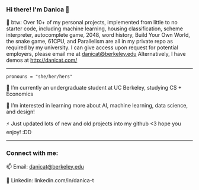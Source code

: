 ### Hi there! I'm Danica 👋

💬 btw: Over 10+ of my personal projects, implemented from little to no starter code, including machine learning, housing classification, scheme interpreter, autocomplete game, 2048, word history, Build Your Own World, the snake game, 61CPU, and Parallelism are all in my private repo as required by my university. I can give access upon request for potential employers, please email me at danicat@berkeley.edu Alternatively, I have demos at http://danicat.com/

-----

``` pronouns = "she/her/hers" ```

🔭 I’m currently an undergraduate student at UC Berkeley, studying CS + Economics

🌱 I’m interested in learning more about AI, machine learning, data science, and design! 

⚡ Just updated lots of new and old projects into my github <3 hope you enjoy! :DD

-----

### Connect with me:
📫 Email: danicat@berkeley.edu 

💬 Linkedin: linkedin.com/in/danica-t

<!--
**danicatyx/danicatyx** is a ✨ _special_ ✨ repository because its `README.md` (this file) appears on your GitHub profile.

Here are some ideas to get you started:

- 🔭 I’m currently working on ...
- 🌱 I’m currently learning ...
- 👯 I’m looking to collaborate on ...
- 🤔 I’m looking for help with ...
- 💬 Ask me about ...
- 📫 How to reach me: ...
- 😄 Pronouns: ...
- ⚡ Fun fact: ...
-->
